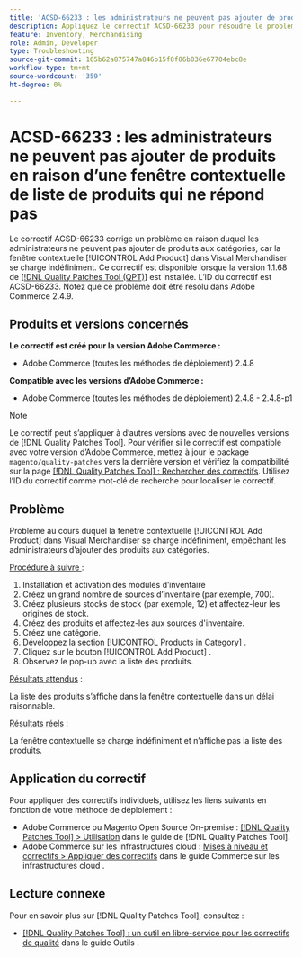 ```yaml
---
title: 'ACSD-66233 : les administrateurs ne peuvent pas ajouter de produits en raison d’une fenêtre contextuelle de liste de produits qui ne répond pas'
description: Appliquez le correctif ACSD-66233 pour résoudre le problème d’Adobe Commerce en raison duquel les administrateurs et administratrices ne peuvent pas ajouter de produits aux catégories, car la fenêtre contextuelle [!UICONTROL Add Product] dans Visual Merchandiser se charge indéfiniment.
feature: Inventory, Merchandising
role: Admin, Developer
type: Troubleshooting
source-git-commit: 165b62a875747a846b15f8f86b036e67704ebc8e
workflow-type: tm+mt
source-wordcount: '359'
ht-degree: 0%

---
```



# ACSD-66233 : les administrateurs ne peuvent pas ajouter de produits en raison d’une fenêtre contextuelle de liste de produits qui ne répond pas

Le correctif ACSD-66233 corrige un problème en raison duquel les administrateurs ne peuvent pas ajouter de produits aux catégories, car la fenêtre contextuelle [!UICONTROL Add Product] dans Visual Merchandiser se charge indéfiniment. Ce correctif est disponible lorsque la version 1.1.68 de [[!DNL Quality Patches Tool (QPT)]](/help/tools/quality-patches-tool/quality-patches-tool-to-self-serve-quality-patches.md) est installée. L’ID du correctif est ACSD-66233. Notez que ce problème doit être résolu dans Adobe Commerce 2.4.9.

## Produits et versions concernés

**Le correctif est créé pour la version Adobe Commerce :**

* Adobe Commerce (toutes les méthodes de déploiement) 2.4.8

**Compatible avec les versions d’Adobe Commerce :**

* Adobe Commerce (toutes les méthodes de déploiement) 2.4.8 - 2.4.8-p1

>[!NOTE]
>
>Le correctif peut s’appliquer à d’autres versions avec de nouvelles versions de [!DNL Quality Patches Tool]. Pour vérifier si le correctif est compatible avec votre version d’Adobe Commerce, mettez à jour le package `magento/quality-patches` vers la dernière version et vérifiez la compatibilité sur la page [[!DNL Quality Patches Tool] : Rechercher des correctifs](https://experienceleague.adobe.com/tools/commerce-quality-patches/index.html). Utilisez l’ID du correctif comme mot-clé de recherche pour localiser le correctif.

## Problème

Problème au cours duquel la fenêtre contextuelle [!UICONTROL Add Product] dans Visual Merchandiser se charge indéfiniment, empêchant les administrateurs d’ajouter des produits aux catégories.

<u>Procédure à suivre </u> :

1. Installation et activation des modules d’inventaire
1. Créez un grand nombre de sources d’inventaire (par exemple, 700).
1. Créez plusieurs stocks de stock (par exemple, 12) et affectez-leur les origines de stock.
1. Créez des produits et affectez-les aux sources d&#39;inventaire.
1. Créez une catégorie.
1. Développez la section [!UICONTROL Products in Category] .
1. Cliquez sur le bouton [!UICONTROL Add Product] .
1. Observez le pop-up avec la liste des produits.

<u>Résultats attendus</u> :

La liste des produits s’affiche dans la fenêtre contextuelle dans un délai raisonnable.

<u>Résultats réels</u> :

La fenêtre contextuelle se charge indéfiniment et n’affiche pas la liste des produits.

## Application du correctif

Pour appliquer des correctifs individuels, utilisez les liens suivants en fonction de votre méthode de déploiement :

* Adobe Commerce ou Magento Open Source On-premise : [[!DNL Quality Patches Tool] > Utilisation](/help/tools/quality-patches-tool/usage.md) dans le guide de [!DNL Quality Patches Tool].
* Adobe Commerce sur les infrastructures cloud : [Mises à niveau et correctifs > Appliquer des correctifs](https://experienceleague.adobe.com/docs/commerce-cloud-service/user-guide/develop/upgrade/apply-patches.html) dans le guide Commerce sur les infrastructures cloud .

## Lecture connexe

Pour en savoir plus sur [!DNL Quality Patches Tool], consultez :

* [[!DNL Quality Patches Tool] : un outil en libre-service pour les correctifs de qualité](/help/tools/quality-patches-tool/quality-patches-tool-to-self-serve-quality-patches.md) dans le guide Outils .
